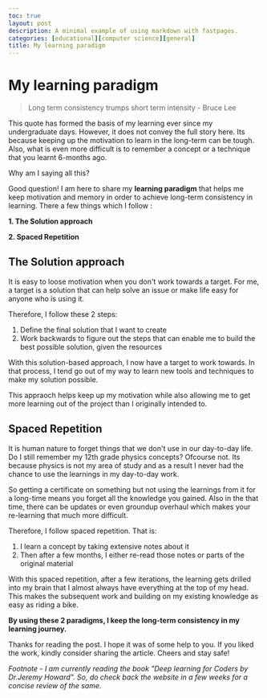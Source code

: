 ```yaml
---
toc: true
layout: post
description: A minimal example of using markdown with fastpages.
categories: [educational][computer science][general]
title: My learning paradigm
---
```

# My learning paradigm


> Long term consistency trumps short term intensity - Bruce Lee


This quote has formed the basis of my learning ever since my undergraduate days. However, it does not convey the full story here. Its because keeping up the motivation to learn in the long-term can be tough. Also, what is even more difficult is to remember a concept or a technique that you learnt 6-months ago. 

Why am I saying all this?

Good question! I am here to share my **learning paradigm** that helps me keep motivation and memory in order to achieve long-term consistency in learning. There a few things which I follow :

**1. The Solution approach**

**2. Spaced Repetition**

## The Solution approach

It is easy to loose motivation when you don't work towards a target. For me, a target is a solution that can help solve an issue or make life easy for anyone who is using it. 

Therefore, I follow these 2 steps:
1. Define the final solution that I want to create
2. Work backwards to figure out the steps that can enable me to build the best possible solution, given the resources

With this solution-based approach, I now have a target to work towards. In that process, I tend go out of my way to learn new tools and techniques to make my solution possible.

This appraoch helps keep up my motivation while also allowing me to get more learning out of the project than I originally intended to.


## Spaced Repetition

It is human nature to forget things that we don't use in our day-to-day life. Do I still remember my 12th grade physics concepts? Ofcourse not. Its because physics is not my area of study and as a result I never had the chance to use the learnings in my day-to-day work. 

So getting a certificate on something but not using the learnings from it for a long-time means you forget all the knowledge you gained. Also in the that time, there can be updates or even groundup overhaul which makes your re-learning that much more difficult.

Therefore, I follow spaced repetition. That is:
1. I learn a concept by taking extensive notes about it
2. Then after a few months, I either re-read those notes or parts of the original material

With this spaced repetition, after a few iterations, the learning gets drilled into my brain that I almost always have everything at the top of my head. This makes the subsequent work and building on my existing knowledge as easy as riding a bike.


**By using these 2 paradigms, I keep the long-term consistency in my learning journey.**




Thanks for reading the post. I hope it was of some help to you. If you liked the work, kindly consider sharing the article. Cheers and stay safe!  



*Footnote - I am currently reading the book "Deep learning for Coders by Dr.Jeremy Howard". So, do check back the website in a few weeks for a concise review of the same.*


